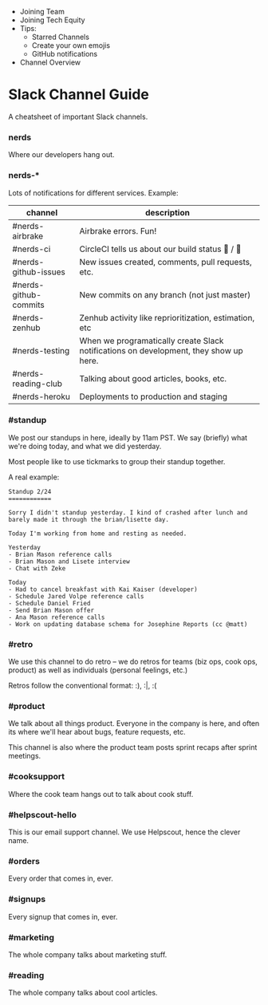 - Joining Team
- Joining Tech Equity
- Tips:
    - Starred Channels
    - Create your own emojis
    - GitHub notifications
- Channel Overview

# Slack Channel Guide

A cheatsheet of important Slack channels.

### nerds

Where our developers hang out.

### nerds-*

Lots of notifications for different services. Example:

channel | description
--- | ---
#nerds-airbrake | Airbrake errors. Fun!
#nerds-ci | CircleCI tells us about our build status :apple: / :green_apple:
#nerds-github-issues | New issues created, comments, pull requests, etc.
#nerds-github-commits | New commits on any branch (not just master)
#nerds-zenhub | Zenhub activity like reprioritization, estimation, etc
#nerds-testing | When we programatically create Slack notifications on development, they show up here.
#nerds-reading-club | Talking about good articles, books, etc.
#nerds-heroku | Deployments to production and staging

### #standup

We post our standups in here, ideally by 11am PST. We say (briefly) what we're doing today, and what we did yesterday.

Most people like to use tickmarks to group their standup together.

A real example:

```
Standup 2/24
============

Sorry I didn't standup yesterday. I kind of crashed after lunch and barely made it through the brian/lisette day.

Today I'm working from home and resting as needed.

Yesterday
- Brian Mason reference calls
- Brian Mason and Lisete interview
- Chat with Zeke

Today
- Had to cancel breakfast with Kai Kaiser (developer)
- Schedule Jared Volpe reference calls
- Schedule Daniel Fried
- Send Brian Mason offer
- Ana Mason reference calls
- Work on updating database schema for Josephine Reports (cc @matt)
```

### #retro

We use this channel to do retro – we do retros for teams (biz ops, cook ops, product) as well as individuals (personal feelings, etc.)

Retros follow the conventional format: :), :|, :(

### #product

We talk about all things product. Everyone in the company is here, and often its where we'll hear about bugs, feature requests, etc.

This channel is also where the product team posts sprint recaps after sprint meetings.

### #cooksupport

Where the cook team hangs out to talk about cook stuff.

### #helpscout-hello

This is our email support channel. We use Helpscout, hence the clever name.

### #orders

Every order that comes in, ever.

### #signups

Every signup that comes in, ever.

### #marketing

The whole company talks about marketing stuff.

### #reading

The whole company talks about cool articles.
